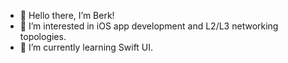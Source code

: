 - 👋 Hello there, I’m Berk!
- 👀 I’m interested in iOS app development and L2/L3 networking topologies.
- 🌱 I’m currently learning Swift UI.

<!---
varcharfoobar/varcharfoobar is a ✨ special ✨ repository because its `README.md` (this file) appears on your GitHub profile.
You can click the Preview link to take a look at your changes.
--->

